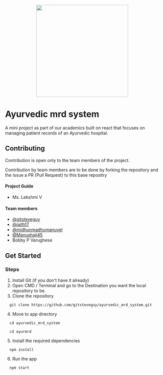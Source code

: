 <p align="center">
  <img src="https://projects.stevesajanjacob.com/assets/mrd_temp_logo.jpeg" width=300/>
</p>

# Ayurvedic mrd system
A mini project as part of our academics built on react that focuses on managing patient records of an Ayurvedic hospital.


## Contributing

Contribution is open only to the team members of the project. 

Contribution by team members are to be done by forking the repository and the issue a PR (Pull Request) to this base repositry

#### Project Guide
- Ms. Lekshmi V 
#### Team members
- [@gitsteveguy](https://github.com/gitsteveguy)
- [@jaith17](https://github.com/jaith17)
- [@midhunmadhumanuvel](https://github.com/midhunmadhumanuvel)
- [@Manushaji45](https://github.com/Manushaji45)
- Bobby P Varughese


## Get Started
### Steps

  1. Install Git (if you don't have it already)
  2. Open CMD / Terminal and go to the  Destination you want the local repository to be.
  3. Clone the repository
```
  git clone https://github.com/gitsteveguy/ayurvedic_mrd_system.git
```
4. Move to app directory
``` 
  cd ayurvedic_mrd_system
```
``` 
  cd ayurmrd
```
5. Install the required dependencies
``` 
  npm install
```
6. Run the app
``` 
  npm start
```
